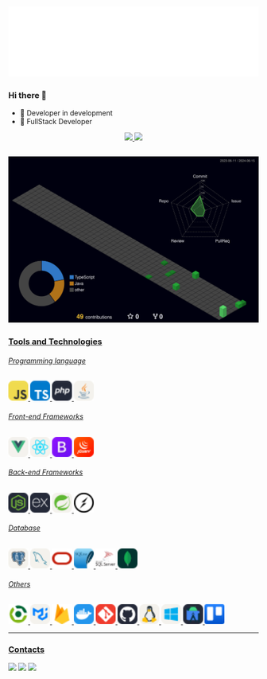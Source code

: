 ## ![Profile Contrib](./hello.svg)
### Hi there 👋

- 🚀  Developer in development
- 🎯  FullStack Developer
<div align="center">
<a href="https://github.com/cristofermorera">
<img height="150em" src="https://github-readme-stats.vercel.app/api/top-langs/?username=cristofermorera&layout=compact&langs_count=7&theme=dracula"/>
<img height="150em" src="https://github-readme-stats.vercel.app/api?username=cristofermorera&show_icons=true&theme=dracula&include_all_commits=true&count_private=true"/>
</div>

## ![Profile Contrib](./profile-3d-contrib/profile-night-green.svg)

### Tools and Technologies

###### Programming language

<p>
<img title="JavaScript" alt="JavaScript" height="40px" src="./icons/javascript.svg" />
<img title="TypeScript" alt="TypeScript" height="40px" src="./icons/typescript.svg" />
<img title="PHP" alt="PHP" height="40px" src="./icons/php.svg" />
<img title="Java" alt="Java" height="40px" src="./icons/java.svg" />
</p>

###### Front-end Frameworks
<p>
<img title="VueJS" alt="VueJS" height="40px" src="./icons/vuejs.svg" />
<img title="React" alt="React" height="40px" src="./icons/react.svg" />
<img title="Bootstrap" alt="Bootstrap" height="40px" src="./icons/bootstrap.svg" />
<img title="JQuery" alt="JQuery" height="40px" src="./icons/jquery.svg" />
</p>

###### Back-end Frameworks
<p>
<img title="NodeJS" alt="NodeJS" height="40px" src="./icons/nodejs.svg" />
<img title="Express" alt="Express" height="40px"  src="./icons/express.svg" />
<img title="SpringBoot" alt="SpringBoot" height="40px" src="./icons/springboot.svg" />
<img title="Socket.io" alt="Socket.io" height="40px" src="./icons/socket.svg" />
</p>

###### Database
<p>
<img title="PostgreSQL" alt="PostgreSQL" height="40px" src="./icons/postgres.svg" />
<img title="Mysql" alt="Mysql" height="40px"  src="./icons/mysql.svg" />
<img title="Oracle DB" alt="Oracle DB" height="40px"  src="./icons/oracle.svg" />
<img title="SQLite" alt="SQLite" height="40px"  src="./icons/sqlite.svg" />
<img sqlite="SQLServer" alt="SQLServer" height="40px"  src="./icons/sqlserver.svg" />
<img title="MongoDB" alt="MongoDB" height="40px"  src="./icons/mongodb.svg" />
</p>

###### Others
<p>
<img title="Gradle" alt="Gradle" height="40px"  src="./icons/gradle.svg" />
<img title="MaterialUI" alt="MaterialUI" height="40px"  src="./icons/materialui.svg" />
<img title="Firebase" alt="Firebase" height="40px"  src="./icons/firebase.svg" />
<img title="Docker" alt="Docker" height="40px"  src="./icons/docker.svg" />
<img title="Git" alt="Git" height="40px"  src="./icons/git.svg" />
<img title="GitHub" alt="GitHub" height="40px"  src="./icons/github.svg" />
<img title="Linux" alt="Linux" height="40px" src="./icons/linux.svg" />
<img title="Windows" alt="Windows" height="40px"  src="./icons/windows.svg" />
<img title="Android" alt="Android" height="40px"  src="./icons/android.svg" />
<img title="Trello" alt="Trello" height="40px"  src="./icons/trello.svg" />
</p>

<hr/>

### Contacts
<div>

<a href="https://instagram.com/cristofermorera" target="_blank"><img src="https://img.shields.io/badge/-Instagram-%23E4405F?style=for-the-badge&logo=instagram&logoColor=white" target="_blank"></a>
<a href = "mailto:cristofermoreradev@gmail.com"><img src="https://img.shields.io/badge/Gmail-D14836?style=for-the-badge&logo=gmail&logoColor=white" target="_blank"></a>
<a href="https://www.linkedin.com/in/cristofermorera/" target="_blank"><img src="https://img.shields.io/badge/-LinkedIn-%230077B5?style=for-the-badge&logo=linkedin&logoColor=white" target="_blank"></a>   
</div>
